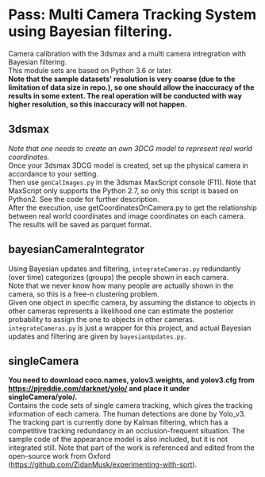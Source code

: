 # Pass: Multi Camera Tracking System using Bayesian filtering.  
Camera calibration with the 3dsmax and a multi camera intregration with Bayesian filtering.  
This module sets are based on Python 3.6 or later.    
**Note that the sample datasets' resolution is very coarse (due to the limitation of data size in repo.), so one should allow the inaccuracy of the results in some extent. The real operation will be conducted with way higher resolution, so this inaccuracy will not happen.**
## 3dsmax  
*Note that one needs to create an own 3DCG model to represent real world coordinates.*  
Once your 3dsmax 3DCG model is created, set up the physical camera in accordance to your setting.  
Then use `genCalImages.py` in the 3dsmax MaxScript console (F11). Note that MaxScript only supports the Python 2.7, so only this script is based on Python2. See the code for further description.  
After the execution, use getCoordinatesOnCamera.py to get the relationship between real world coordinates and image coordinates on each camera.  
The results will be saved as parquet format.  
## bayesianCameraIntegrator  
Using Bayesian updates and filtering, `integrateCameras.py` redundantly (over time) categorizes (groups) the people shown in each camera.  
Note that we never know how many people are actually shown in the camera, so this is a free-n clustering problem.  
Given one object in specific camera, by assuming the distance to objects in other cameras represents a likelihood one can estimate the posterior probability to assign the one to objects in other cameras.  
`integrateCameras.py` is just a wrapper for this project, and actual Bayesian updates and filtering are given by `bayesianUpdates.py`.  
## singleCamera
**You need to download coco.names, yolov3.weights, and yolov3.cfg from https://pjreddie.com/darknet/yolo/ and place it under singleCamera/yolo/.**  
Contains the code sets of single camera tracking, which gives the tracking information of each camera. The human detections are done by Yolo_v3. The tracking part is currently done by Kalman filtering, which has a competitive tracking redundancy in an occlusion-frequent situation. The sample code of the appearance model is also included, but it is not integrated still. Note that part of the work is referenced and edited from the open-source work from Oxford (https://github.com/ZidanMusk/experimenting-with-sort).  
